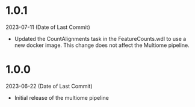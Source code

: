 # 1.0.1
2023-07-11 (Date of Last Commit)

* Updated the CountAlignments task in the FeatureCounts.wdl to use a new docker image. This change does not affect the Multiome pipeline.

# 1.0.0
2023-06-22 (Date of Last Commit)

* Initial release of the multiome pipeline

